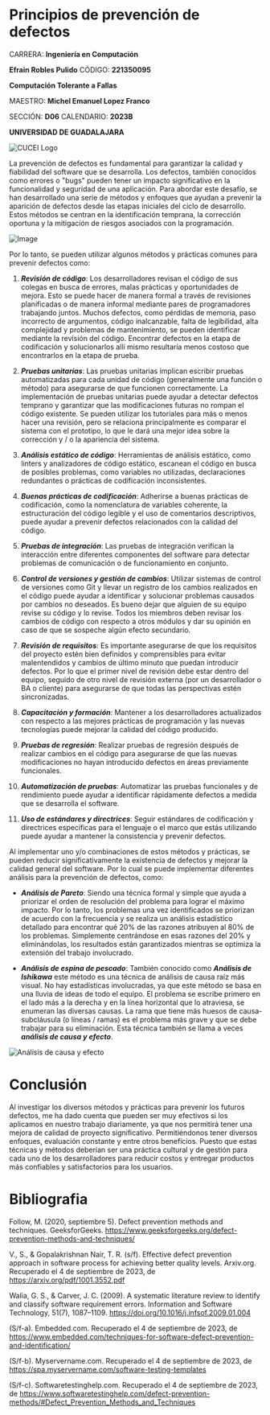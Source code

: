 # Principios de prevención de defectos

CARRERA: **Ingeniería en Computación**

**Efrain Robles Pulido** CÓDIGO: **221350095**

**Computación Tolerante a Fallas**

MAESTRO: **Michel Emanuel Lopez Franco**

SECCIÓN: **D06**    CALENDARIO: **2023B**

**UNIVERSIDAD DE GUADALAJARA**

![CUCEI Logo](https://static.wixstatic.com/media/689543_e867e5de31ce49e7a2c28f84eb1bacf8~mv2.png/v1/fill/w_560,h_150,al_c,q_85,usm_0.66_1.00_0.01,enc_auto/logoudggris.png)

La prevención de defectos es fundamental para garantizar la calidad y fiabilidad del software que se desarrolla. Los defectos, también conocidos como errores o "bugs" pueden tener un impacto significativo en la funcionalidad y seguridad de una aplicación. Para abordar este desafío, se han desarrollado una serie de métodos y enfoques que ayudan a prevenir la aparición de defectos desde las etapas iniciales del ciclo de desarrollo. Estos métodos se centran en la identificación temprana, la corrección oportuna y la mitigación de riesgos asociados con la programación. 

![Image](https://www.softwaretestinghelp.com/wp-content/qa/uploads/2017/10/Defect-Prevention.jpg)

Por lo tanto, se pueden utilizar algunos métodos y prácticas comunes para prevenir defectos como:

1. ***Revisión de código***: Los desarrolladores revisan el código de sus colegas en busca de errores, malas prácticas y oportunidades de mejora. Esto se puede hacer de manera formal a través de revisiones planificadas o de manera informal mediante pares de programadores trabajando juntos.
Muchos defectos, como pérdidas de memoria, paso incorrecto de argumentos, código inalcanzable, falta de legibilidad, alta complejidad y problemas de mantenimiento, se pueden identificar mediante la revisión del código.
Encontrar defectos en la etapa de codificación y solucionarlos allí mismo resultaría menos costoso que encontrarlos en la etapa de prueba.

1. ***Pruebas unitarias***: Las pruebas unitarias implican escribir pruebas automatizadas para cada unidad de código (generalmente una función o método) para asegurarse de que funcionen correctamente. La implementación de pruebas unitarias puede ayudar a detectar defectos temprano y garantizar que las modificaciones futuras no rompan el código existente.
Se pueden utilizar los tutoriales para más o menos hacer una revisión, pero se relaciona principalmente es comparar el sistema con el prototipo, lo que le dará una mejor idea sobre la corrección y / o la apariencia del sistema.

1. ***Análisis estático de código***: Herramientas de análisis estático, como linters y analizadores de código estático, escanean el código en busca de posibles problemas, como variables no utilizadas, declaraciones redundantes o prácticas de codificación inconsistentes.

1. ***Buenas prácticas de codificación***: Adherirse a buenas prácticas de codificación, como la nomenclatura de variables coherente, la estructuración del código legible y el uso de comentarios descriptivos, puede ayudar a prevenir defectos relacionados con la calidad del código.

1. ***Pruebas de integración***: Las pruebas de integración verifican la interacción entre diferentes componentes del software para detectar problemas de comunicación o de funcionamiento en conjunto.

1. ***Control de versiones y gestión de cambios***: Utilizar sistemas de control de versiones como Git y llevar un registro de los cambios realizados en el código puede ayudar a identificar y solucionar problemas causados por cambios no deseados.
Es bueno dejar que alguien de su equipo revise su código y lo revise. Todos los miembros deben revisar los cambios de código con respecto a otros módulos y dar su opinión en caso de que se sospeche algún efecto secundario.

1. ***Revisión de requisitos***: Es importante asegurarse de que los requisitos del proyecto estén bien definidos y comprensibles para evitar malentendidos y cambios de último minuto que puedan introducir defectos. 
Por lo que el primer nivel de revisión debe estar dentro del equipo, seguido de otro nivel de revisión externa (por un desarrollador o BA o cliente) para asegurarse de que todas las perspectivas estén sincronizadas.

1. ***Capacitación y formación***: Mantener a los desarrolladores actualizados con respecto a las mejores prácticas de programación y las nuevas tecnologías puede mejorar la calidad del código producido.

1. ***Pruebas de regresión***: Realizar pruebas de regresión después de realizar cambios en el código para asegurarse de que las nuevas modificaciones no hayan introducido defectos en áreas previamente funcionales.

1. ***Automatización de pruebas***: Automatizar las pruebas funcionales y de rendimiento puede ayudar a identificar rápidamente defectos a medida que se desarrolla el software.

1. ***Uso de estándares y directrices***: Seguir estándares de codificación y directrices específicas para el lenguaje o el marco que estás utilizando puede ayudar a mantener la consistencia y prevenir defectos.

Al implementar uno y/o combinaciones de estos métodos y prácticas, se pueden reducir significativamente la existencia de defectos y mejorar la calidad general del software. Por lo cual se puede implementar diferentes análisis para la prevención de defectos, como:

* ***Análisis de Pareto***: Siendo una técnica formal y simple que ayuda a priorizar el orden de resolución del problema para lograr el máximo impacto. Por lo tanto, los problemas una vez identificados se priorizan de acuerdo con la frecuencia y se realiza un análisis estadístico detallado para encontrar qué 20% de las razones atribuyen al 80% de los problemas. Simplemente centrándose en esas razones del 20% y eliminándolas, los resultados están garantizados mientras se optimiza la extensión del trabajo involucrado.

* ***Análisis de espina de pescado***: También conocido como ***Análisis de Ishikawa*** este método es una técnica de análisis de causa raíz más visual. No hay estadísticas involucradas, ya que este método se basa en una lluvia de ideas de todo el equipo.
El problema se escribe primero en el lado más a la derecha y en la línea horizontal que lo atraviesa, se enumeran las diversas causas. La rama que tiene más huesos de causa-subcláusula (o líneas / ramas) es el problema más grave y que se debe trabajar para su eliminación. Esta técnica también se llama a veces ***análisis de causa y efecto***.

![Análisis de causa y efecto](https://myservername.com/img/bug-defect-tracking/07/defect-prevention-methods-3.jpg)

# Conclusión
Al investigar los diversos métodos y prácticas para prevenir los futuros defectos, me ha dado cuenta que pueden ser muy efectivos si los aplicamos en nuestro trabajo diariamente, ya que nos permitirá tener una mejora de calidad de proyecto significativo. Permitiéndonos tener diversos enfoques, evaluación constante y entre otros beneficios. Puesto que estas técnicas y métodos deberían ser una práctica cultural y de gestión para cada uno de los desarrolladores para reducir costos y entregar productos más confiables y satisfactorios para los usuarios.


# Bibliografia
Follow, M. (2020, septiembre 5). Defect prevention methods and techniques. GeeksforGeeks. https://www.geeksforgeeks.org/defect-prevention-methods-and-techniques/

V., S., & Gopalakrishnan Nair, T. R. (s/f). Effective defect prevention approach in software process for achieving better quality levels. Arxiv.org. Recuperado el 4 de septiembre de 2023, de https://arxiv.org/pdf/1001.3552.pdf

Walia, G. S., & Carver, J. C. (2009). A systematic literature review to identify and classify software requirement errors. Information and Software Technology, 51(7), 1087–1109. https://doi.org/10.1016/j.infsof.2009.01.004

(S/f-a). Embedded.com. Recuperado el 4 de septiembre de 2023, de https://www.embedded.com/techniques-for-software-defect-prevention-and-identification/

(S/f-b). Myservername.com. Recuperado el 4 de septiembre de 2023, de https://spa.myservername.com/software-testing-templates

(S/f-c). Softwaretestinghelp.com. Recuperado el 4 de septiembre de 2023, de https://www.softwaretestinghelp.com/defect-prevention-methods/#Defect_Prevention_Methods_and_Techniques
